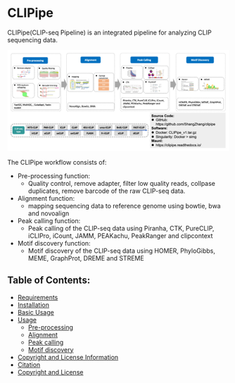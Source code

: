 # CLIPipe

CLIPipe(CLIP-seq Pipeline) is an integrated pipeline for analyzing CLIP sequencing data.

![Pipeline of Tutorial](img/CLIPipe_pipeline.png)

The CLIPipe workflow consists of:

- Pre-processing function:
    - Quality control, remove adapter, filter low quality reads, collpase duplicates, remove barcode of the raw CLIP-seq data.
- Alignment function:
    - mapping sequencing data to reference genome using bowtie, bwa and novoalign
- Peak calling function:
    - Peak calling of the CLIP-seq data using Piranha, CTK, PureCLIP, iCLIPro, iCount, JAMM, PEAKachu, PeakRanger and clipcontext
- Motif discovery function:
    - Motif discovery of the CLIP-seq data using HOMER, PhyloGibbs, MEME, GraphProt, DREME and STREME

## Table of Contents:

- [Requirements](1_requirement.md)
- [Installation](2_installation.md)
- [Basic Usage](3_basic_usage.md)
- [Usage](4_usage.md)
  - [Pre-processing](4_usage.md#rre-processing)
  - [Alignment](4_usage.md#alignment)
  - [Peak calling](4_usage.md#peak-calling)
  - [Motif discovery](4_usage.md#motif-discovery)
- [Copyright and License Information](4_usage.md#copyright-and-license-information)
- [Citation](#citation)
- [Copyright and License](5_copyright_and_license)
